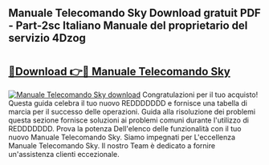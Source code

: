 ## Manuale Telecomando Sky Download gratuit PDF - Part-2sc Italiano Manuale del proprietario del servizio 4Dzog

# <h2><a href="http://dfb4n0h.blite.top/?on=Manuale+Telecomando+Sky">🔗Download 👉🔴 Manuale Telecomando Sky</a></h2>

[![Manuale Telecomando Sky download](https://i.imgur.com/lujVjoI.png)](http://dfb4n0h.blite.top/?on=Manuale+Telecomando+Sky)
Congratulazioni per il tuo acquisto! Questa guida celebra il tuo nuovo REDDDDDDD e fornisce una tabella di marcia per il successo delle operazioni. Guida alla risoluzione dei problemi questa sezione fornisce soluzioni ai problemi comuni durante l'utilizzo di REDDDDDDD. Prova la potenza Dell'elenco delle funzionalità con il tuo nuovo Manuale Telecomando Sky. Siamo impegnati per L'eccellenza Manuale Telecomando Sky. Il nostro Team è dedicato a fornire un'assistenza clienti eccezionale.
